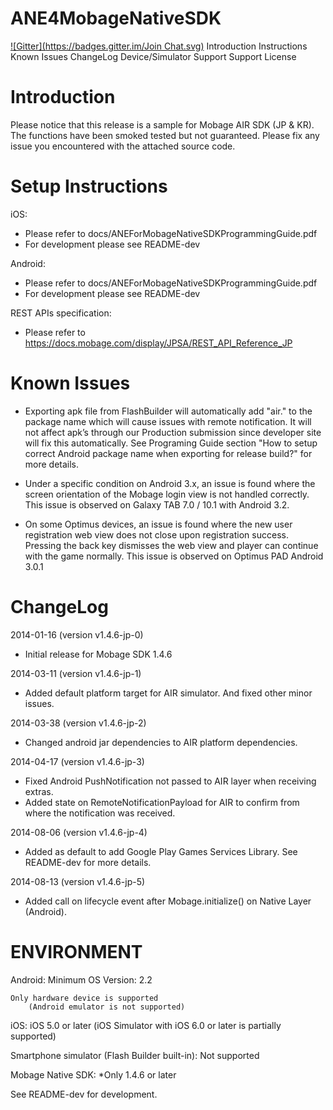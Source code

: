 ANE4MobageNativeSDK 
==========================================================================
[![Gitter](https://badges.gitter.im/Join Chat.svg)](https://gitter.im/DeNADev/ANE4MobageNativeSDK?utm_source=badge&utm_medium=badge&utm_campaign=pr-badge&utm_content=badge)
	Introduction
	Instructions
	Known Issues
	ChangeLog
	Device/Simulator Support
	Support
	License

Introduction
==========================================================================
Please notice that this release is a sample for Mobage AIR SDK (JP & KR). The functions have been smoked tested but not guaranteed. 
Please fix any issue you encountered with the attached source code.


Setup Instructions
==========================================================================
iOS:
- Please refer to docs/ANEForMobageNativeSDKProgrammingGuide.pdf
- For development please see README-dev

Android:
- Please refer to docs/ANEForMobageNativeSDKProgrammingGuide.pdf
- For development please see README-dev

REST APIs specification:
- Please refer to https://docs.mobage.com/display/JPSA/REST_API_Reference_JP


Known Issues
==========================================================================
- Exporting apk file from FlashBuilder will automatically add "air." to the package name
  which will cause issues with remote notification. It will not affect apk’s through our Production submission since developer site will fix this automatically. See Programing
  Guide section "How to setup correct Android package name when exporting for release
  build?" for more details.

- Under a specific condition on Android 3.x, an issue is found where
  the screen orientation of the Mobage login view is not handled correctly.
  This issue is observed on Galaxy TAB 7.0 / 10.1 with Android 3.2.

- On some Optimus devices, an issue is found where the new user registration
  web view does not close upon registration success. Pressing the back key
  dismisses the web view and player can continue with the game normally.
  This issue is observed on Optimus PAD Android 3.0.1

ChangeLog
==========================================================================
2014-01-16 (version v1.4.6-jp-0)  
- Initial release for Mobage SDK 1.4.6

2014-03-11 (version v1.4.6-jp-1)  
- Added default platform target for AIR simulator. And fixed other minor issues. 

2014-03-38 (version v1.4.6-jp-2)  
- Changed android jar dependencies to AIR platform dependencies.

2014-04-17 (version v1.4.6-jp-3)  
- Fixed Android PushNotification not passed to AIR layer when receiving extras.  
- Added state on RemoteNotificationPayload for AIR to confirm from where the notification was received.  

2014-08-06 (version v1.4.6-jp-4)  
- Added as default to add Google Play Games Services Library. See README-dev for more details.  

2014-08-13 (version v1.4.6-jp-5)
- Added call on lifecycle event after Mobage.initialize() on Native Layer (Android). 

ENVIRONMENT
==========================================================================
Android:
	Minimum OS Version: 2.2
	
	Only hardware device is supported
    	(Android emulator is not supported)

iOS:
	iOS 5.0 or later
	(iOS Simulator with iOS 6.0 or later is partially supported)

Smartphone simulator (Flash Builder built-in):
	Not supported

Mobage Native SDK:
	*Only 1.4.6 or later

See README-dev for development.
